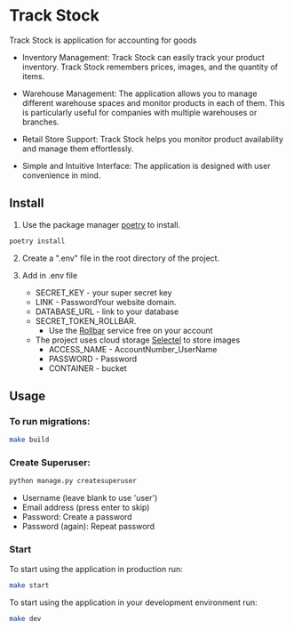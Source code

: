 # Track Stock

Track Stock is application for accounting for goods

* Inventory Management: Track Stock can easily track your product inventory. Track Stock remembers prices, images, and the quantity of items.

* Warehouse Management: The application allows you to manage different warehouse spaces and monitor products in each of them. This is particularly useful for companies with multiple warehouses or branches.

* Retail Store Support: Track Stock helps you monitor product availability and manage them effortlessly.

* Simple and Intuitive Interface: The application is designed with user convenience in mind.

## Install
1. Use the package manager [poetry](https://python-poetry.org/docs/) to install.

```bash
poetry install
```
2. Сreate a ".env" file in the root directory of the project.

3. Add in .env file
   * SECRET_KEY - your super secret key
   * LINK - PasswordYour website domain.
   * DATABASE_URL - link to your database
   * SECRET_TOKEN_ROLLBAR.
     * Use the [Rollbar](https://rollbar.com/) service free on your account
   * The project uses cloud storage [Selectel](https://selectel.ru/) to store images
     * ACCESS_NAME - AccountNumber_UserName
     * PASSWORD - Password
     * CONTAINER - bucket

## Usage 
### To run migrations:
```bash
make build
```

### Create Superuser:
```bash
python manage.py createsuperuser
```
* Username (leave blank to use 'user')
* Email address (press enter to skip)
* Password: Create a password
* Password (again): Repeat password

### Start
To start using the application in production run:
```bash
make start
```

To start using the application in your development environment run:
```bash
make dev
```

